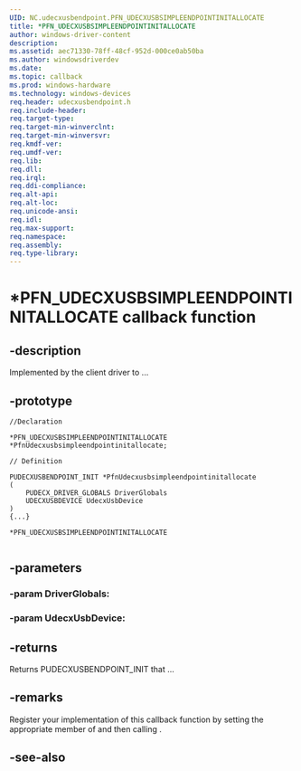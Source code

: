 ```yaml
---
UID: NC.udecxusbendpoint.PFN_UDECXUSBSIMPLEENDPOINTINITALLOCATE
title: *PFN_UDECXUSBSIMPLEENDPOINTINITALLOCATE
author: windows-driver-content
description: 
ms.assetid: aec71330-78ff-48cf-952d-000ce0ab50ba
ms.author: windowsdriverdev
ms.date: 
ms.topic: callback
ms.prod: windows-hardware
ms.technology: windows-devices
req.header: udecxusbendpoint.h
req.include-header:
req.target-type:
req.target-min-winverclnt:
req.target-min-winversvr:
req.kmdf-ver:
req.umdf-ver:
req.lib:
req.dll:
req.irql: 
req.ddi-compliance:
req.alt-api:
req.alt-loc:
req.unicode-ansi:
req.idl:
req.max-support:
req.namespace:
req.assembly:
req.type-library:
---
```


# *PFN_UDECXUSBSIMPLEENDPOINTINITALLOCATE callback function

## -description

Implemented by the client driver to ... 

## -prototype

```
//Declaration

*PFN_UDECXUSBSIMPLEENDPOINTINITALLOCATE *PfnUdecxusbsimpleendpointinitallocate; 

// Definition

PUDECXUSBENDPOINT_INIT *PfnUdecxusbsimpleendpointinitallocate 
(
	PUDECX_DRIVER_GLOBALS DriverGlobals
	UDECXUSBDEVICE UdecxUsbDevice
)
{...}

*PFN_UDECXUSBSIMPLEENDPOINTINITALLOCATE 


```

## -parameters

### -param DriverGlobals: 
### -param UdecxUsbDevice: 



## -returns

Returns PUDECXUSBENDPOINT_INIT that ...

## -remarks

Register your implementation of this callback function by setting the appropriate member of <!-- REPLACE ME --> and then calling <!-- REPLACE ME -->.


## -see-also